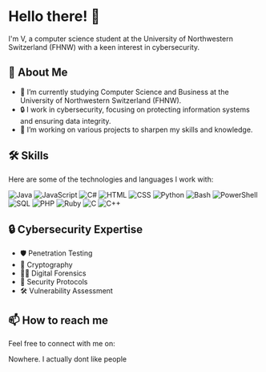 # Hello there! 👋

I'm V, a computer science student at the University of Northwestern Switzerland (FHNW) with a keen interest in cybersecurity.

## 🚀 About Me

- 🌱 I’m currently studying Computer Science and Business at the University of Northwestern Switzerland (FHNW).
- 🔒 I work in cybersecurity, focusing on protecting information systems and ensuring data integrity.
- 🔭 I’m working on various projects to sharpen my skills and knowledge.

## 🛠️ Skills

Here are some of the technologies and languages I work with:

![Java](https://img.shields.io/badge/Java-ED8B00?style=for-the-badge&logo=java&logoColor=white)
![JavaScript](https://img.shields.io/badge/JavaScript-F7DF1E?style=for-the-badge&logo=javascript&logoColor=black)
![C#](https://img.shields.io/badge/C%23-239120?style=for-the-badge&logo=c-sharp&logoColor=white)
![HTML](https://img.shields.io/badge/HTML5-E34F26?style=for-the-badge&logo=html5&logoColor=white)
![CSS](https://img.shields.io/badge/CSS3-1572B6?style=for-the-badge&logo=css3&logoColor=white)
![Python](https://img.shields.io/badge/Python-3776AB?style=for-the-badge&logo=python&logoColor=white)
![Bash](https://img.shields.io/badge/Bash-4EAA25?style=for-the-badge&logo=gnu-bash&logoColor=white)
![PowerShell](https://img.shields.io/badge/PowerShell-5391FE?style=for-the-badge&logo=powershell&logoColor=white)
![SQL](https://img.shields.io/badge/SQL-4479A1?style=for-the-badge&logo=postgresql&logoColor=white)
![PHP](https://img.shields.io/badge/PHP-777BB4?style=for-the-badge&logo=php&logoColor=white)
![Ruby](https://img.shields.io/badge/Ruby-CC342D?style=for-the-badge&logo=ruby&logoColor=white)
![C](https://img.shields.io/badge/C-A8B9CC?style=for-the-badge&logo=c&logoColor=black)
![C++](https://img.shields.io/badge/C++-00599C?style=for-the-badge&logo=cplusplus&logoColor=white)

## 🔒 Cybersecurity Expertise

- 🛡️ Penetration Testing
- 🔐 Cryptography
- 🕵️‍♂️ Digital Forensics
- 🧩 Security Protocols
- 🛠️ Vulnerability Assessment

## 📫 How to reach me

Feel free to connect with me on:

Nowhere. I actually dont like people
